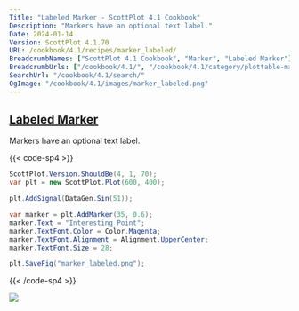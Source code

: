 ```yaml
---
Title: "Labeled Marker - ScottPlot 4.1 Cookbook"
Description: "Markers have an optional text label."
Date: 2024-01-14
Version: ScottPlot 4.1.70
URL: /cookbook/4.1/recipes/marker_labeled/
BreadcrumbNames: ["ScottPlot 4.1 Cookbook", "Marker", "Labeled Marker"]
BreadcrumbUrls: ["/cookbook/4.1/", "/cookbook/4.1/category/plottable-marker", "/cookbook/4.1/recipes/marker_labeled/"]
SearchUrl: "/cookbook/4.1/search/"
OgImage: "/cookbook/4.1/images/marker_labeled.png"
---
```


<h2><a id='labeled-marker' href='/cookbook/4.1/recipes/marker_labeled/'>Labeled Marker</a></h2>

Markers have an optional text label.

{{< code-sp4 >}}

```cs
ScottPlot.Version.ShouldBe(4, 1, 70);
var plt = new ScottPlot.Plot(600, 400);

plt.AddSignal(DataGen.Sin(51));

var marker = plt.AddMarker(35, 0.6);
marker.Text = "Interesting Point";
marker.TextFont.Color = Color.Magenta;
marker.TextFont.Alignment = Alignment.UpperCenter;
marker.TextFont.Size = 28;

plt.SaveFig("marker_labeled.png");
```

{{< /code-sp4 >}}

<img src='../../images/marker_labeled.png' class='d-block mx-auto my-5' />



